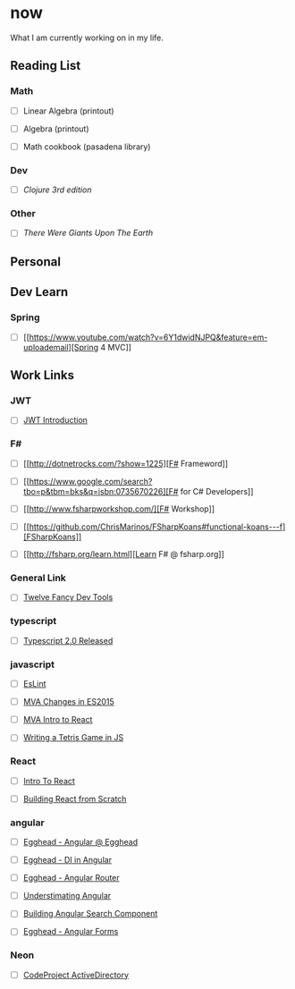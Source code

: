# now
What I am currently working on in my life.

## Reading List

### Math 
- [ ] Linear Algebra (printout)
- [ ] Algebra (printout)
- [ ] Math cookbook (pasadena library)


### Dev
- [ ] _Clojure 3rd edition_


### Other
- [ ] _There Were Giants Upon The Earth_


## Personal


## Dev **Learn**

### Spring
- [ ] [[https://www.youtube.com/watch?v=6Y1dwidNJPQ&feature=em-uploademail][Spring 4 MVC]]


## Work Links

### JWT
- [ ] [JWT Introduction](https://jwt.io/introduction/)


### F#
- [ ] [[http://dotnetrocks.com/?show=1225][F# Frameword]]
- [ ] [[https://www.google.com/search?tbo=p&tbm=bks&q=isbn:0735670226][F# for C# Developers]]
- [ ] [[http://www.fsharpworkshop.com/][F# Workshop]]
- [ ] [[https://github.com/ChrisMarinos/FSharpKoans#functional-koans---f][FSharpKoans]]
- [ ] [[http://fsharp.org/learn.html][Learn F# @ fsharp.org]]


### General Link
- [ ] [Twelve Fancy Dev Tools](https://hackernoon.com/twelve-fancy-chrome-devtools-tips-dc1e39d10d9d#.bzscb1qmx)
  

### typescript
- [ ] [Typescript 2.0 Released](https://blogs.msdn.microsoft.com/typescript/2016/09/22/announcing-typescript-2-0/)


### javascript
- [ ] [EsLint](https://www.sitepoint.com/up-and-running-with-eslint-the-pluggable-javascript-linter)
- [ ] [MVA Changes in ES2015](https://mva.microsoft.com/en-US/training-courses/gamechanging-features-in-es2015-16640?l=JA0gw9JrC_2206218965)
- [ ] [MVA Intro to React](https://mva.microsoft.com/en-US/training-courses/introduction-to-react-16635?l=4wrKgdJrC_206218965)
- [ ] [Writing a Tetris Game in JS](https://www.youtube.com/watch?v=H2aW5V46khA)


### React
- [ ] [Intro To React](https://www.youtube.com/watch?v=CTRke-_WxUM)
- [ ] [Building React from Scratch](https://www.youtube.com/watch?v=_MAD4Oly9yg)


### angular
- [ ] [Egghead - Angular @ Egghead](https://egghead.io/lessons/angular-2-create-an-angular-2-hello-world-component?course=building-angular-2-components)
- [ ] [Egghead - DI in Angular](https://egghead.io/courses/angular-2-dependency-injection-di-explained?utm_source=drip&utm_medium=email&utm_content=angular-2-di&utm_campaign=angular-2-release)
- [ ] [Egghead - Angular Router](https://egghead.io/courses/intro-to-angular-2-router?utm_source=drip&utm_medium=email&utm_content=angular-2-routing&utm_campaign=angular-2-release)
- [ ] [Understimating Angular](http://developer.telerik.com/featured/you-have-seriously-underestimated-angular)
- [ ] [Building Angular Search Component](https://egghead.io/courses/build-an-angular-2-instant-search-component)
- [ ] [Egghead - Angular Forms](https://egghead.io/courses/intro-to-angular-2-forms?utm_source=drip)


### Neon
- [ ] [CodeProject ActiveDirectory](https://www.codeproject.com/Articles/18102/Howto-Almost-Everything-In-Active-Directory-via-C#3)

